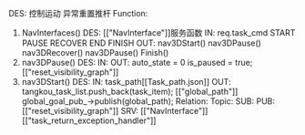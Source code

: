 DES:
	控制运动
	异常重置推杆
Function:
1. NavInterfaces()
	DES:
		[["NavInterface"]]服务函数
	IN:
		req.task_cmd
			START
			PAUSE
			RECOVER
			END
			FINISH
	OUT:
		nav3DStart()
		nav3DPause()
		nav3DRecover()
		nav3DPause()
		Finish()
2. nav3DPause()
	DES:
	IN:
	OUT:
		auto_state = 0
		is_paused = true;
		[["reset_visibility_graph"]] 
3. nav3DStart()
	DES:
	IN:
		task_path[[Task_path.json]] 
	OUT:
		tangkou_task_list.push_back(task_item);
		[["global_path"]] 
			global_goal_pub_->publish(global_path);
Relation:
	Topic:
		SUB:
		PUB:
			[["reset_visibility_graph"]] 
	SRV:
		[["NavInterface"]]
		[["task_return_exception_handler"]] 
